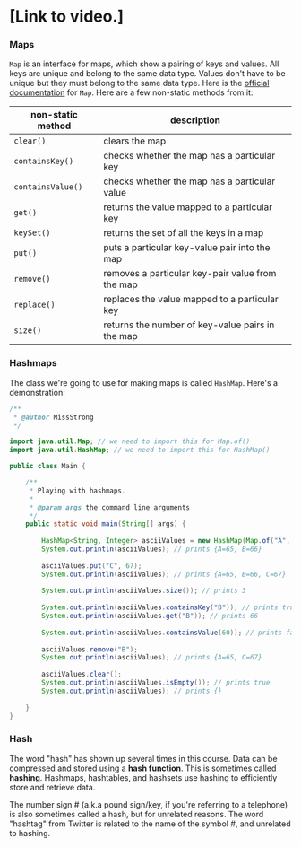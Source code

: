 # [Link to video.]

### Maps

`Map` is an interface for maps, which show a pairing of keys and values. All keys are unique and belong to the same data type. Values don't have to be unique but they must belong to the same data type. Here is the [official documentation](https://docs.oracle.com/javase/8/docs/api/java/util/Map.html) for `Map`. Here are a few non-static methods from it:

| non-static method | description | 
| --- | --- |
| `clear()` | clears the map |
| `containsKey()` | checks whether the map has a particular key |
| `containsValue()` | checks whether the map has a particular value |
| `get()` | returns the value mapped to a particular key |
| `keySet()` | returns the set of all the keys in a map |
| `put()` | puts a particular key-value pair into the map |
| `remove()` | removes a particular key-pair value from the map |
| `replace()` | replaces the value mapped to a particular key |
| `size()` | returns the number of key-value pairs in the map |

### Hashmaps

The class we're going to use for making maps is called `HashMap`. Here's a demonstration:

```java
/**
 * @author MissStrong
 */

import java.util.Map; // we need to import this for Map.of()
import java.util.HashMap; // we need to import this for HashMap()

public class Main {

    /**
     * Playing with hashmaps.
     *
     * @param args the command line arguments
     */
    public static void main(String[] args) {
		
        HashMap<String, Integer> asciiValues = new HashMap(Map.of("A", 65, "B", 66));
        System.out.println(asciiValues); // prints {A=65, B=66}
    
        asciiValues.put("C", 67);
        System.out.println(asciiValues); // prints {A=65, B=66, C=67}
    
        System.out.println(asciiValues.size()); // prints 3
    
        System.out.println(asciiValues.containsKey("B")); // prints true
        System.out.println(asciiValues.get("B")); // prints 66
    
        System.out.println(asciiValues.containsValue(60)); // prints false
    
        asciiValues.remove("B");
        System.out.println(asciiValues); // prints {A=65, C=67}
    
        asciiValues.clear();
        System.out.println(asciiValues.isEmpty()); // prints true
        System.out.println(asciiValues); // prints {}
 
    }    
}
```

### Hash

The word "hash" has shown up several times in this course. Data can be compressed and stored using a **hash function**. This is sometimes called **hashing**. Hashmaps, hashtables, and hashsets use hashing to efficiently store and retrieve data. 

The number sign # (a.k.a pound sign/key, if you're referring to a telephone) is also sometimes called a hash, but for unrelated reasons. The word "hashtag" from Twitter is related to the name of the symbol #, and unrelated to hashing. 
